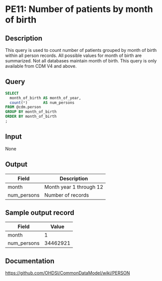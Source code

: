 <!---
Group:person
Name:PE11 Number of patients by month of birth
Author:Patrick Ryan
CDM Version:5.0
-->

# PE11: Number of patients by month of birth

## Description
This query is used to count number of patients grouped by month of birth within all person records. All possible values for month of birth are summarized. Not all databases maintain month of birth. This query is only available from CDM V4 and above.

## Query
```sql
SELECT
  month_of_birth AS month_of_year,
  count(*)       AS num_persons
FROM @cdm.person
GROUP BY month_of_birth
ORDER BY month_of_birth
;
```

## Input

None

## Output

|  Field |  Description |
| --- | --- |
|  month |  Month year 1 through 12 |
|  num_persons |  Number of records |

## Sample output record

| Field |  Value |
| --- | --- |
|  month |  1 |
|  num_persons |  34462921 |


## Documentation
https://github.com/OHDSI/CommonDataModel/wiki/PERSON
